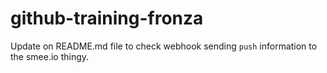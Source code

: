 # github-training-fronza

Update on README.md file to check webhook sending `push` information to the smee.io thingy.
